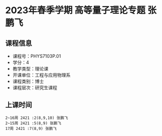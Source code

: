 # 2023年春季学期 高等量子理论专题 张鹏飞






## 课程信息

- 课程号：PHYS7103P.01
- 学分：4
- 教学类型：理论课
- 开课单位：工程与应用物理系
- 课程类别：博士
- 课程层次：研究生课程

## 上课时间

```
2~16周 2421 :2(8,9,10) 张鹏飞
2~15周 2421 :5(8,9) 张鹏飞
17周 2421 :7(8,9) 张鹏飞
```

